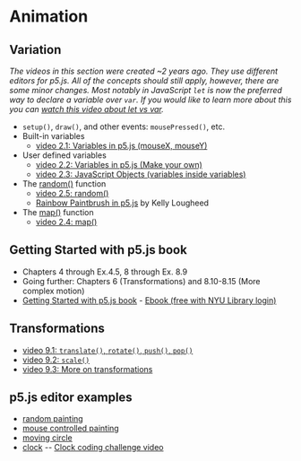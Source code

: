 # Animation

## Variation

*The videos in this section were created ~2 years ago. They use different editors for p5.js. All of the concepts should still apply, however, there are some minor changes. Most notably in JavaScript `let` is now the preferred way to declare a variable over `var`. If you would like to learn more about this you can [watch this video about let vs var](https://youtu.be/q8SHaDQdul0).*

* `setup()`, `draw()`, and other events: `mousePressed()`, etc.
* Built-in variables
  * [video 2.1: Variables in p5.js (mouseX, mouseY)](https://www.youtube.com/watch?v=RnS0YNuLfQQ&list=PLRqwX-V7Uu6Zy51Q-x9tMWIv9cueOFTFA&index=5)
* User defined variables
  * [video 2.2: Variables in p5.js (Make your own)](https://www.youtube.com/watch?v=Bn_B3T_Vbxs&list=PLRqwX-V7Uu6Zy51Q-x9tMWIv9cueOFTFA&index=6)
  * [video 2.3: JavaScript Objects (variables inside variables)](https://www.youtube.com/watch?v=-e5h4IGKZRY&list=PLRqwX-V7Uu6Zy51Q-x9tMWIv9cueOFTFA&index=7)
* The [random()](http://p5js.org/reference/#/p5/random) function
  * [video 2.5: random()](https://www.youtube.com/watch?v=nfmV2kuQKwA&list=PLRqwX-V7Uu6Zy51Q-x9tMWIv9cueOFTFA&index=9)
  * [Rainbow Paintbrush in p5.js](https://medium.com/@kellylougheed/rainbow-paintbrush-in-p5-js-e452d5540b25) by Kelly Lougheed
* The [map()](http://p5js.org/reference/#/p5/map) function
  * [video 2.4: map()](https://www.youtube.com/watch?v=nicMAoW6u1g&list=PLRqwX-V7Uu6Zy51Q-x9tMWIv9cueOFTFA&index=8)

## Getting Started with p5.js book
  * Chapters 4 through Ex.4.5, 8 through Ex. 8.9
  * Going further: Chapters 6 (Transformations) and 8.10-8.15 (More complex motion)
  * [Getting Started with p5.js book](http://amzn.to/2ckixCW) - [Ebook (free with NYU Library login)](https://ebookcentral.proquest.com/lib/nyulibrary-ebooks/detail.action?docID=4333728)

## Transformations
* [video 9.1: `translate()`, `rotate()`, `push()`, `pop()`](https://youtu.be/o9sgjuh-CBM)
* [video 9.2: `scale()`](https://youtu.be/pkHZTWOoTLM)
* [video 9.3: More on transformations](https://youtu.be/IVMvq9rd8dA)

## p5.js editor examples
* [random painting](https://editor.p5js.org/projects/HJg8jfcT3)
* [mouse controlled painting](https://editor.p5js.org/projects/r1JeQqa3)
* [moving circle](https://editor.p5js.org/projects/Bymv7ca2)
* [clock](https://editor.p5js.org/icm/sketches/ryYueiWu7) -- [Clock coding challenge video](https://youtu.be/E4RyStef-gY)
